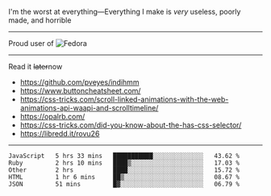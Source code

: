 I'm the worst at everything—Everything I make is *very* useless, poorly made, and horrible

___
Proud user of ![Fedora](https://img.shields.io/badge/-Fedora-blue?style=flat-square&logo=fedora)

___
Read it <s>later</s>now
- https://github.com/pveyes/indihmm
- https://www.buttoncheatsheet.com/
- https://css-tricks.com/scroll-linked-animations-with-the-web-animations-api-waapi-and-scrolltimeline/
- https://opalrb.com/
- https://css-tricks.com/did-you-know-about-the-has-css-selector/
- https://libredd.it/rovu26

___
<!--START_SECTION:waka-->
```text
JavaScript   5 hrs 33 mins   ███████████░░░░░░░░░░░░░░   43.62 % 
Ruby         2 hrs 10 mins   ████▒░░░░░░░░░░░░░░░░░░░░   17.03 % 
Other        2 hrs           ████░░░░░░░░░░░░░░░░░░░░░   15.72 % 
HTML         1 hr 6 mins     ██▒░░░░░░░░░░░░░░░░░░░░░░   08.67 % 
JSON         51 mins         █▓░░░░░░░░░░░░░░░░░░░░░░░   06.79 % 
```
<!--END_SECTION:waka-->
